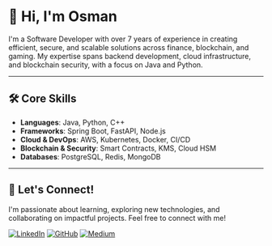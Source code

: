 # 👋 Hi, I'm Osman

I'm a Software Developer with over 7 years of experience in creating efficient, secure, and scalable solutions across finance, blockchain, and gaming. My expertise spans backend development, cloud infrastructure, and blockchain security, with a focus on Java and Python.

---

## 🛠️ Core Skills
- **Languages**: Java, Python, C++
- **Frameworks**: Spring Boot, FastAPI, Node.js
- **Cloud & DevOps**: AWS, Kubernetes, Docker, CI/CD
- **Blockchain & Security**: Smart Contracts, KMS, Cloud HSM
- **Databases**: PostgreSQL, Redis, MongoDB

---



## 🚀 Let's Connect!
I'm passionate about learning, exploring new technologies, and collaborating on impactful projects. Feel free to connect with me!

[![LinkedIn](https://img.shields.io/badge/LinkedIn-Profile-blue)](https://linkedin.com/in/osmanozturkk) 
[![GitHub](https://img.shields.io/badge/GitHub-Profile-lightgrey)](https://github.com/stdowl) 
[![Medium](https://img.shields.io/badge/Medium-Articles-black)](https://medium.com/@osmanozturkkk)
